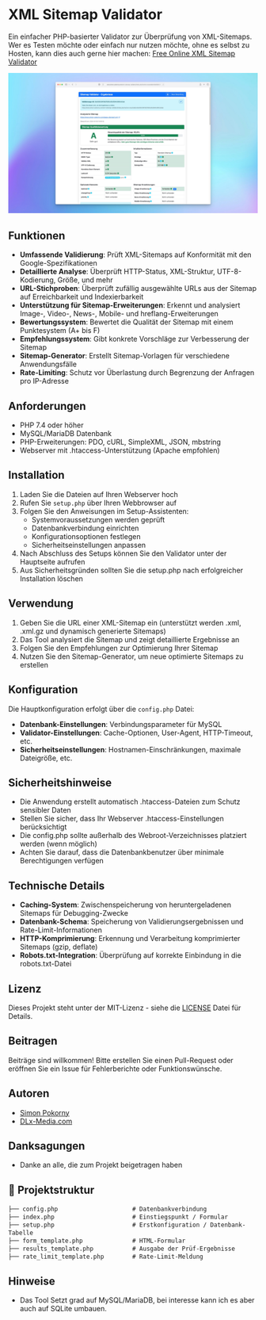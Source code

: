#  XML Sitemap Validator
Ein einfacher PHP-basierter Validator zur Überprüfung von XML-Sitemaps.
Wer es Testen möchte oder einfach nur nutzen möchte, ohne es selbst zu Hosten, kann dies auch gerne hier machen:
[Free Online XML Sitemap Validator](https://www.simon-pokorny.com/xml-sitemap-validator/)

![XML Sitemap Validator Screenshot](Screenshot.jpg)

## Funktionen

- **Umfassende Validierung**: Prüft XML-Sitemaps auf Konformität mit den Google-Spezifikationen
- **Detaillierte Analyse**: Überprüft HTTP-Status, XML-Struktur, UTF-8-Kodierung, Größe, und mehr
- **URL-Stichproben**: Überprüft zufällig ausgewählte URLs aus der Sitemap auf Erreichbarkeit und Indexierbarkeit
- **Unterstützung für Sitemap-Erweiterungen**: Erkennt und analysiert Image-, Video-, News-, Mobile- und hreflang-Erweiterungen
- **Bewertungssystem**: Bewertet die Qualität der Sitemap mit einem Punktesystem (A+ bis F)
- **Empfehlungssystem**: Gibt konkrete Vorschläge zur Verbesserung der Sitemap
- **Sitemap-Generator**: Erstellt Sitemap-Vorlagen für verschiedene Anwendungsfälle
- **Rate-Limiting**: Schutz vor Überlastung durch Begrenzung der Anfragen pro IP-Adresse

## Anforderungen

- PHP 7.4 oder höher
- MySQL/MariaDB Datenbank
- PHP-Erweiterungen: PDO, cURL, SimpleXML, JSON, mbstring
- Webserver mit .htaccess-Unterstützung (Apache empfohlen)

## Installation

1. Laden Sie die Dateien auf Ihren Webserver hoch
2. Rufen Sie `setup.php` über Ihren Webbrowser auf
3. Folgen Sie den Anweisungen im Setup-Assistenten:
   - Systemvoraussetzungen werden geprüft
   - Datenbankverbindung einrichten
   - Konfigurationsoptionen festlegen
   - Sicherheitseinstellungen anpassen
4. Nach Abschluss des Setups können Sie den Validator unter der Hauptseite aufrufen
5. Aus Sicherheitsgründen sollten Sie die setup.php nach erfolgreicher Installation löschen

## Verwendung

1. Geben Sie die URL einer XML-Sitemap ein (unterstützt werden .xml, .xml.gz und dynamisch generierte Sitemaps)
2. Das Tool analysiert die Sitemap und zeigt detaillierte Ergebnisse an
3. Folgen Sie den Empfehlungen zur Optimierung Ihrer Sitemap
4. Nutzen Sie den Sitemap-Generator, um neue optimierte Sitemaps zu erstellen

## Konfiguration

Die Hauptkonfiguration erfolgt über die `config.php` Datei:

- **Datenbank-Einstellungen**: Verbindungsparameter für MySQL
- **Validator-Einstellungen**: Cache-Optionen, User-Agent, HTTP-Timeout, etc.
- **Sicherheitseinstellungen**: Hostnamen-Einschränkungen, maximale Dateigröße, etc.

## Sicherheitshinweise

- Die Anwendung erstellt automatisch .htaccess-Dateien zum Schutz sensibler Daten
- Stellen Sie sicher, dass Ihr Webserver .htaccess-Einstellungen berücksichtigt
- Die config.php sollte außerhalb des Webroot-Verzeichnisses platziert werden (wenn möglich)
- Achten Sie darauf, dass die Datenbankbenutzer über minimale Berechtigungen verfügen

## Technische Details

- **Caching-System**: Zwischenspeicherung von heruntergeladenen Sitemaps für Debugging-Zwecke
- **Datenbank-Schema**: Speicherung von Validierungsergebnissen und Rate-Limit-Informationen
- **HTTP-Komprimierung**: Erkennung und Verarbeitung komprimierter Sitemaps (gzip, deflate)
- **Robots.txt-Integration**: Überprüfung auf korrekte Einbindung in die robots.txt-Datei

## Lizenz

Dieses Projekt steht unter der MIT-Lizenz - siehe die [LICENSE](LICENSE) Datei für Details.

## Beitragen

Beiträge sind willkommen! Bitte erstellen Sie einen Pull-Request oder eröffnen Sie ein Issue für Fehlerberichte oder Funktionswünsche.

## Autoren

- [Simon Pokorny](https://www.simon-pokorny.com)
- [DLx-Media.com](https://dlx-media.com)

## Danksagungen

- Danke an alle, die zum Projekt beigetragen haben

## 📂 Projektstruktur

```
├── config.php                     # Datenbankverbindung
├── index.php                      # Einstiegspunkt / Formular
├── setup.php                      # Erstkonfiguration / Datenbank-Tabelle
├── form_template.php              # HTML-Formular
├── results_template.php           # Ausgabe der Prüf-Ergebnisse
├── rate_limit_template.php        # Rate-Limit-Meldung
```

## Hinweise

- Das Tool Setzt grad auf MySQL/MariaDB, bei interesse kann ich es aber auch auf SQLite umbauen.
